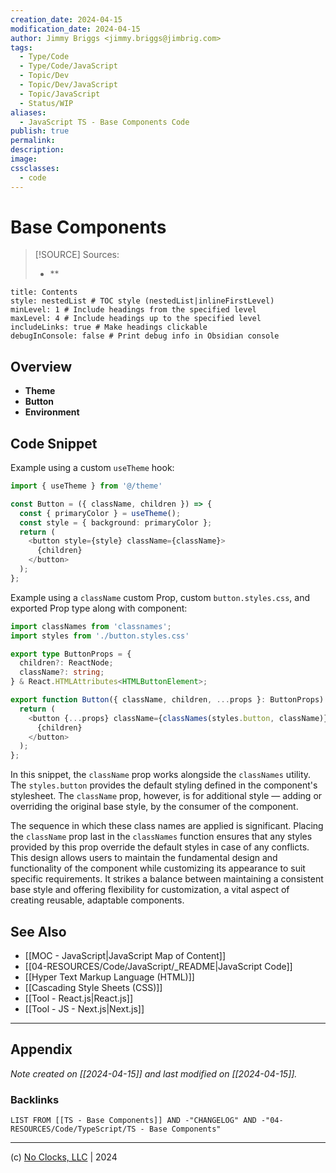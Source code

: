 ```yaml
---
creation_date: 2024-04-15
modification_date: 2024-04-15
author: Jimmy Briggs <jimmy.briggs@jimbrig.com>
tags:
  - Type/Code
  - Type/Code/JavaScript
  - Topic/Dev
  - Topic/Dev/JavaScript
  - Topic/JavaScript
  - Status/WIP
aliases:
  - JavaScript TS - Base Components Code
publish: true
permalink:
description:
image:
cssclasses:
  - code
---
```


# Base Components

> [!SOURCE] Sources:
> - **

```table-of-contents
title: Contents 
style: nestedList # TOC style (nestedList|inlineFirstLevel)
minLevel: 1 # Include headings from the specified level
maxLevel: 4 # Include headings up to the specified level
includeLinks: true # Make headings clickable
debugInConsole: false # Print debug info in Obsidian console
```

## Overview

- **Theme**
- **Button**
- **Environment**

## Code Snippet

Example using a custom `useTheme` hook:

```typescript
import { useTheme } from '@/theme'

const Button = ({ className, children }) => {
  const { primaryColor } = useTheme();
  const style = { background: primaryColor };
  return (
    <button style={style} className={className}>
      {children}
    </button>
  );
};
```

Example using a `className` custom Prop, custom `button.styles.css`, and exported Prop type along with component:

```typescript
import classNames from 'classnames';
import styles from './button.styles.css'

export type ButtonProps = {
  children?: ReactNode;
  className?: string;
} & React.HTMLAttributes<HTMLButtonElement>;

export function Button({ className, children, ...props }: ButtonProps) {
  return (
    <button {...props} className={classNames(styles.button, className)}>
      {children}
    </button>
  );
};
```

In this snippet, the `className` prop works alongside the `classNames` utility. The `styles.button` provides the default styling defined in the component's stylesheet. The `className` prop, however, is for additional style — adding or overriding the original base style, by the consumer of the component.

The sequence in which these class names are applied is significant. Placing the `className` prop last in the `classNames` function ensures that any styles provided by this prop override the default styles in case of any conflicts. This design allows users to maintain the fundamental design and functionality of the component while customizing its appearance to suit specific requirements. It strikes a balance between maintaining a consistent base style and offering flexibility for customization, a vital aspect of creating reusable, adaptable components.


## See Also

- [[MOC - JavaScript|JavaScript Map of Content]]
- [[04-RESOURCES/Code/JavaScript/_README|JavaScript Code]]
- [[Hyper Text Markup Language (HTML)]]
- [[Cascading Style Sheets (CSS)]]
- [[Tool - React.js|React.js]]
- [[Tool - JS - Next.js|Next.js]]

***

## Appendix

*Note created on [[2024-04-15]] and last modified on [[2024-04-15]].*

### Backlinks

```dataview
LIST FROM [[TS - Base Components]] AND -"CHANGELOG" AND -"04-RESOURCES/Code/TypeScript/TS - Base Components"
```

***

(c) [No Clocks, LLC](https://github.com/noclocks) | 2024